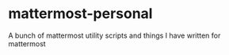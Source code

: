 # mattermost-personal
A bunch of mattermost utility scripts and things I have written for mattermost
